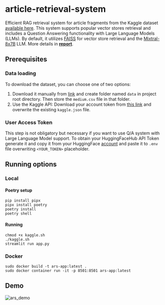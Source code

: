 # article-retrieval-system
Efficient RAG retrieval system for article fragments from the Kaggle dataset [available here](https://www.kaggle.com/datasets/meruvulikith/1300-towards-datascience-medium-articles-dataset/data). This system supports popular vector stores retrieval and includes a Question Answering functionality with Large Language Models (LLMs). By default, it utilizes [FAISS](https://engineering.fb.com/2017/03/29/data-infrastructure/faiss-a-library-for-efficient-similarity-search/) for vector store retrieval and the [Mixtral-8x7B](https://arxiv.org/pdf/2401.04088) LLM. More details in [**report**](report.md).

## Prerequisites

### Data loading
To download the dataset, you can choose one of two options:
1. Download it manually from [link](https://www.kaggle.com/datasets/meruvulikith/1300-towards-datascience-medium-articles-dataset/data) and create folder named ```data``` in project root directory. Then store the ```medium.csv``` file in that folder.
2. Use the Kaggle API: Download your account token from [this link](https://www.kaggle.com/settings/account) and overwrite the existing ```kaggle.json``` file.


### User Access Token
This step is not obligatory but necessary if you want to use Q/A system with Large Language Model support. To obtain your HuggingFaceHub API Token generate it and copy it from your HuggingFace [account](https://huggingface.co/settings/tokens) and paste it to ``.env`` file overwriting ``<YOUR_TOKEN>`` placeholder.

## Running options

### Local
#### Poetry setup
```
pip install pipx
pipx install poetry
poetry install
poetry shell
```
#### Running
```
chmod +x kaggle.sh
./kaggle.sh
streamlit run app.py
```

### Docker
```
sudo docker build -t ars-app:latest .
sudo docker container run -it -p 8501:8501 ars-app:latest
```

## Demo
![ars_demo](https://github.com/kamil271e/ars/assets/82380348/a34596ca-e5a4-48fc-bfcf-fe4729b78fbc)
